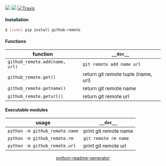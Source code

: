 <!--
https://pypi.org/project/readme-generator/
https://pypi.org/project/python-readme-generator/
-->

[![](https://img.shields.io/pypi/pyversions/github-remote.svg?longCache=True)](https://pypi.org/project/github-remote/)
[![](https://img.shields.io/pypi/v/github-remote.svg?maxAge=3600)](https://pypi.org/project/github-remote/)
[![Travis](https://api.travis-ci.org/looking-for-a-job/github-remote.py.svg?branch=master)](https://travis-ci.org/looking-for-a-job/github-remote.py/)

#### Installation
```bash
$ [sudo] pip install github-remote
```

#### Functions
function|`__doc__`
-|-
`github_remote.add(name, url)` |`git remote add name url`
`github_remote.get()` |return git remote tuple (name, url)
`github_remote.getname()` |return git remote name
`github_remote.geturl()` |return git remote url

#### Executable modules
usage|`__doc__`
-|-
`python -m github_remote.name` |print git remote name
`python -m github_remote.rm` |`git remote rm name`
`python -m github_remote.url` |print git remote url

<p align="center">
    <a href="https://pypi.org/project/python-readme-generator/">python-readme-generator</a>
</p>